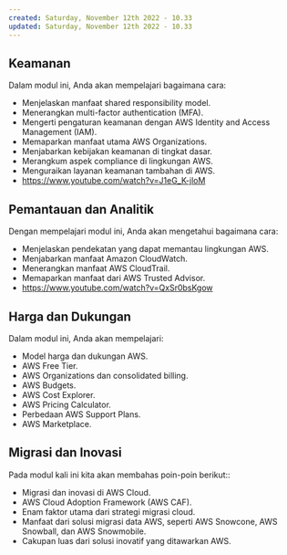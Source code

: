 ```yaml
---
created: Saturday, November 12th 2022 - 10.33
updated: Saturday, November 12th 2022 - 10.33
---
```

## Keamanan
Dalam modul ini, Anda akan mempelajari bagaimana cara:
-   Menjelaskan manfaat shared responsibility model.
-   Menerangkan multi-factor authentication (MFA).
-   Mengerti pengaturan keamanan dengan AWS Identity and Access Management (IAM).
-   Memaparkan manfaat utama AWS Organizations.
-   Menjabarkan kebijakan keamanan di tingkat dasar.
-   Merangkum aspek compliance di lingkungan AWS.
-   Menguraikan layanan keamanan tambahan di AWS.
- https://www.youtube.com/watch?v=J1eG_K-jloM

## Pemantauan dan Analitik
Dengan mempelajari modul ini, Anda akan mengetahui bagaimana cara:
-   Menjelaskan pendekatan yang dapat memantau lingkungan AWS.
-   Menjabarkan manfaat Amazon CloudWatch.
-   Menerangkan manfaat AWS CloudTrail.
-   Memaparkan manfaat dari AWS Trusted Advisor.
- https://www.youtube.com/watch?v=QxSr0bsKgow

## Harga dan Dukungan
Dalam modul ini, Anda akan mempelajari:
-   Model harga dan dukungan AWS.
-   AWS Free Tier.
-   AWS Organizations dan consolidated billing.
-   AWS Budgets.
-   AWS Cost Explorer.
-   AWS Pricing Calculator.
-   Perbedaan AWS Support Plans.
-   AWS Marketplace.

## Migrasi dan Inovasi
Pada modul kali ini kita akan membahas poin-poin berikut::
-   Migrasi dan inovasi di AWS Cloud.
-   AWS Cloud Adoption Framework (AWS CAF).
-   Enam faktor utama dari strategi migrasi cloud.
-   Manfaat dari solusi migrasi data AWS, seperti AWS Snowcone, AWS Snowball, dan AWS Snowmobile.
-   Cakupan luas dari solusi inovatif yang ditawarkan AWS.
